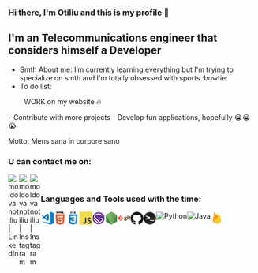### Hi there, I'm Otiliu and this is my profile  👋

## I'm an Telecommunications engineer that considers himself a Developer
- Smth About me: I’m currently learning everything but I'm trying to specialize on smth and I'm totally obsessed with sports :bowtie: 
- To do list:
<p>&emsp;&emsp; WORK on my website 🔥 </p>
-  Contribute with more projects 
-  Develop fun applications, hopefully 😭😭😭

Motto: Mens sana in corpore sano 



### U can contact me on:

[<img align="left" alt="moldovanotiliu | LinkedIn" width="22px" src="https://cdn.jsdelivr.net/npm/simple-icons@v3/icons/linkedin.svg" />][linkedin]
[<img align="left" alt="moldovanotiliu | Instagram" width="22px" src="https://cdn.jsdelivr.net/npm/simple-icons@v3/icons/instagram.svg" />][instagram]
[<img align="left" alt="moldovanotiliu | Instagram" width="22px" src="https://cdn.jsdelivr.net/npm/simple-icons@v3/icons/facebook.svg" />][facebook]

<br />

### Languages and Tools used with the time:

<img align="left" alt="Visual Studio Code" width="26px" src="https://raw.githubusercontent.com/github/explore/80688e429a7d4ef2fca1e82350fe8e3517d3494d/topics/visual-studio-code/visual-studio-code.png" />
<img align="left" alt="HTML5" width="26px" src="https://raw.githubusercontent.com/github/explore/80688e429a7d4ef2fca1e82350fe8e3517d3494d/topics/html/html.png" />
<img align="left" alt="CSS3" width="26px" src="https://raw.githubusercontent.com/github/explore/80688e429a7d4ef2fca1e82350fe8e3517d3494d/topics/css/css.png" />
<img align="left" alt="JavaScript" width="26px" src="https://raw.githubusercontent.com/github/explore/80688e429a7d4ef2fca1e82350fe8e3517d3494d/topics/javascript/javascript.png" />
<img align="left" alt="Gatsby" width="26px" src="https://raw.githubusercontent.com/github/explore/e94815998e4e0713912fed477a1f346ec04c3da2/topics/gatsby/gatsby.png" />
<img align="left" alt="Node.js" width="26px" src="https://raw.githubusercontent.com/github/explore/80688e429a7d4ef2fca1e82350fe8e3517d3494d/topics/nodejs/nodejs.png" />
<img align="left" alt="Git" width="26px" src="https://raw.githubusercontent.com/github/explore/80688e429a7d4ef2fca1e82350fe8e3517d3494d/topics/git/git.png" />
<img align="left" alt="GitHub" width="26px" src="https://raw.githubusercontent.com/github/explore/78df643247d429f6cc873026c0622819ad797942/topics/github/github.png" />
<img align="left" alt="HTML5" width="26px" src="https://raw.githubusercontent.com/github/explore/80688e429a7d4ef2fca1e82350fe8e3517d3494d/topics/terminal/terminal.png" />
<img align="left" alt="Python" height="26px" src="https://e7.pngegg.com/pngimages/266/560/png-clipart-python-computer-icons-programmer-javascript-programming-language-python-logo-angle-text.png"/>
<img align="left" height="26px" alt="Java" src="https://w7.pngwing.com/pngs/177/242/png-transparent-plain-old-java-object-programming-language-computer-programming-object-oriented-programming-others-text-logo-computer-programming-thumbnail.png"/>
<img align="left" alt="Firebase" height="26px" src="https://raw.githubusercontent.com/github/explore/80688e429a7d4ef2fca1e82350fe8e3517d3494d/topics/firebase/firebase.png"?>


<br />
<br />

[linkedin]:https://www.linkedin.com/in/otiliu-moldovan-a0318a183/
[facebook]:https://www.facebook.com/Otiliu
[instagram]:https://www.instagram.com/i.am.moldovan/?hl=ro
